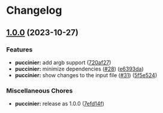 # Changelog

## [1.0.0](https://github.com/catppuccin/toolbox/compare/puccinier-v0.2.0...puccinier-v1.0.0) (2023-10-27)


### Features

* **puccinier:** add argb support ([720af27](https://github.com/catppuccin/toolbox/commit/720af27fa4129aa4bde98214e035ca9761ac26b7))
* **puccinier:** minimize dependencies ([#28](https://github.com/catppuccin/toolbox/issues/28)) ([e6393da](https://github.com/catppuccin/toolbox/commit/e6393da4324c36ec61e786d33e032763361db647))
* **puccinier:** show changes to the input file ([#31](https://github.com/catppuccin/toolbox/issues/31)) ([5f5e524](https://github.com/catppuccin/toolbox/commit/5f5e52424ed3480391bae9fbecd702d3c8745ac0))


### Miscellaneous Chores

* **puccinier:** release as 1.0.0 ([7efd14f](https://github.com/catppuccin/toolbox/commit/7efd14f15297024106bdd6a24fb9fefded559d5e))

